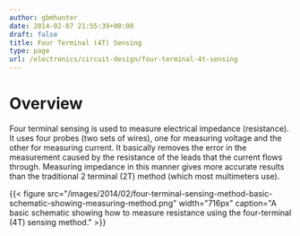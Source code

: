 ```yaml
---
author: gbmhunter
date: 2014-02-07 21:55:39+00:00
draft: false
title: Four Terminal (4T) Sensing
type: page
url: /electronics/circuit-design/four-terminal-4t-sensing
---
```


# Overview

Four terminal sensing is used to measure electrical impedance (resistance). It uses four probes (two sets of wires), one for measuring voltage and the other for measuring current. It basically removes the error in the measurement caused by the resistance of the leads that the current flows through. Measuring impedance in this manner gives more accurate results than the traditional 2 terminal (2T) method (which most multimeters use).

{{< figure src="/images/2014/02/four-terminal-sensing-method-basic-schematic-showing-measuring-method.png" width="716px" caption="A basic schematic showing how to measure resistance using the four-terminal (4T) sensing method."  >}}
